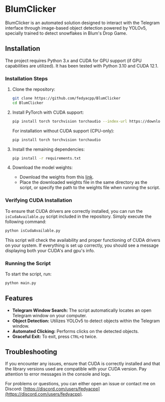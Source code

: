 # BlumClicker

BlumClicker is an automated solution designed to interact with the Telegram interface through image-based object detection powered by YOLOv5, specially trained to detect snowflakes in Blum's Drop Game.

## Installation

The project requires Python 3.x and CUDA for GPU support (if GPU capabilities are utilized). It has been tested with Python 3.10 and CUDA 12.1.

### Installation Steps

1. Clone the repository:
   ```bash
   git clone https://github.com/fedyacpp/BlumClicker
   cd BlumClicker
   ```

2. Install PyTorch with CUDA support:
   ```bash
   pip install torch torchvision torchaudio --index-url https://download.pytorch.org/whl/cu121
   ```

   For installation without CUDA support (CPU-only):
   ```bash
   pip install torch torchvision torchaudio
   ```

3. Install the remaining dependencies:
   ```bash
   pip install -r requirements.txt
   ```

4. Download the model weights:
   - Download the weights from this [link](https://drive.google.com/file/d/1lUTl4GulseoWs_vhPnYp0qkIYaumKMNg/view?usp=sharing).
   - Place the downloaded weights file in the same directory as the script, or specify the path to the weights file when running the script.

### Verifying CUDA Installation

To ensure that CUDA drivers are correctly installed, you can run the `isCudaAvailable.py` script included in the repository. Simply execute the following command:

```bash
python isCudaAvailable.py
```

This script will check the availability and proper functioning of CUDA drivers on your system. If everything is set up correctly, you should see a message displaying both your CUDA's and gpu's info.

### Running the Script

To start the script, run:
```bash
python main.py
```

## Features

- **Telegram Window Search:** The script automatically locates an open Telegram window on your computer.
- **Object Detection:** Utilizes YOLOv5 to detect objects within the Telegram window.
- **Automated Clicking:** Performs clicks on the detected objects.
- **Graceful Exit:** To exit, press `CTRL+Q` twice.

## Troubleshooting

If you encounter any issues, ensure that CUDA is correctly installed and that the library versions used are compatible with your CUDA version. Pay attention to error messages in the console and logs.

For problems or questions, you can either open an issue or contact me on Discord: [https://discord.com/users/fedyacpp](https://discord.com/users/fedyacpp).
